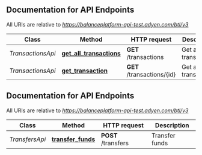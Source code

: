 ## Documentation for API Endpoints

All URIs are relative to *https://balanceplatform-api-test.adyen.com/btl/v3*

Class | Method | HTTP request | Description
------------ | ------------- | ------------- | -------------
*TransactionsApi* | [**get_all_transactions**](./TransactionsApi.md#get_all_transactions) | **GET** /transactions | Get all transactions
*TransactionsApi* | [**get_transaction**](./TransactionsApi.md#get_transaction) | **GET** /transactions/{id} | Get a transaction


## Documentation for API Endpoints

All URIs are relative to *https://balanceplatform-api-test.adyen.com/btl/v3*

Class | Method | HTTP request | Description
------------ | ------------- | ------------- | -------------
*TransfersApi* | [**transfer_funds**](./TransfersApi.md#transfer_funds) | **POST** /transfers | Transfer funds


